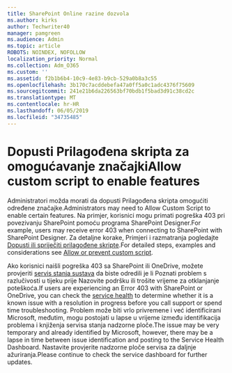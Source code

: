 ```yaml
---
title: SharePoint Online razine dozvola
ms.author: kirks
author: Techwriter40
manager: pamgreen
ms.audience: Admin
ms.topic: article
ROBOTS: NOINDEX, NOFOLLOW
localization_priority: Normal
ms.collection: Adm_O365
ms.custom: ''
ms.assetid: f2b1b6b4-10c9-4e83-b9cb-529a0b8a3c55
ms.openlocfilehash: 3b170c7acddebefa47a0ff5a0c1adc4376f75609
ms.sourcegitcommit: 241e21b6da226563bf70bdb1f5bad3d91c38cd2c
ms.translationtype: MT
ms.contentlocale: hr-HR
ms.lasthandoff: 06/05/2019
ms.locfileid: "34735485"
---
```

# <a name="allow-custom-script-to-enable-features"></a><span data-ttu-id="d2905-102">Dopusti Prilagođena skripta za omogućavanje značajki</span><span class="sxs-lookup"><span data-stu-id="d2905-102">Allow custom script to enable features</span></span>

<span data-ttu-id="d2905-103">Administratori možda morati da dopusti Prilagođena skripta omogućiti određene značajke.</span><span class="sxs-lookup"><span data-stu-id="d2905-103">Administrators may need to Allow Custom Script to enable certain features.</span></span> <span data-ttu-id="d2905-104">Na primjer, korisnici mogu primati pogreška 403 pri povezivanju SharePoint pomoću programa SharePoint Designer.</span><span class="sxs-lookup"><span data-stu-id="d2905-104">For example, users may receive error 403 when connecting to SharePoint with SharePoint Designer.</span></span> <span data-ttu-id="d2905-105">Za detaljne korake, Primjeri i razmatranja pogledajte [Dopusti ili spriječiti prilagođene skripte](https://docs.microsoft.com/en-us/sharepoint/allow-or-prevent-custom-script).</span><span class="sxs-lookup"><span data-stu-id="d2905-105">For detailed steps, examples and considerations see [Allow or prevent custom script](https://docs.microsoft.com/en-us/sharepoint/allow-or-prevent-custom-script).</span></span>

<span data-ttu-id="d2905-106">Ako korisnici naišli pogreška 403 sa SharePoint ili OneDrive, možete provjeriti [servis stanja sustava](https://admin.microsoft.com/AdminPortal/Home#/servicehealth) da biste odredili je li Poznati problem s razlučivosti u tijeku prije Nazovite podršku ili trošite vrijeme za otklanjanje poteškoća.</span><span class="sxs-lookup"><span data-stu-id="d2905-106">If users are experiencing an Error 403 with SharePoint or OneDrive, you can check the [service health](https://admin.microsoft.com/AdminPortal/Home#/servicehealth)  to determine whether it is a known issue with a resolution in progress before you call support or spend time troubleshooting.</span></span> <span data-ttu-id="d2905-107">Problem može biti vrlo privremene i već identificirani Microsoft, međutim, mogu postojati u lapse u vrijeme između identifikacija problema i knjiženja servisa stanja nadzorne ploče.</span><span class="sxs-lookup"><span data-stu-id="d2905-107">The issue may be very temporary and already identified by Microsoft, however, there may be a lapse in time between issue identification and posting to the Service Health Dashboard.</span></span> <span data-ttu-id="d2905-108">Nastavite provjerite nadzorne ploče servisa za daljnje ažuriranja.</span><span class="sxs-lookup"><span data-stu-id="d2905-108">Please continue to check the service dashboard for further updates.</span></span>

